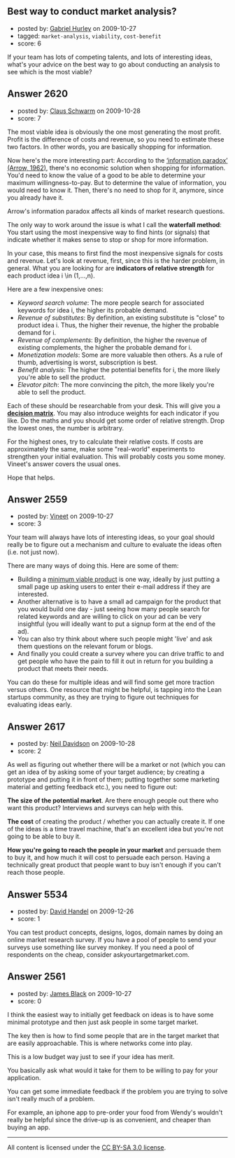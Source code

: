 ## Best way to conduct market analysis?

- posted by: [Gabriel Hurley](https://stackexchange.com/users/-1/1005-gabriel-hurley) on 2009-10-27
- tagged: `market-analysis`, `viability`, `cost-benefit`
- score: 6

If your team has lots of competing talents, and lots of interesting ideas, what's your advice on the best way to go about conducting an analysis to see which is the most viable?


## Answer 2620

- posted by: [Claus Schwarm](https://stackexchange.com/users/-1/294-claus-schwarm) on 2009-10-28
- score: 7

<p>The most viable idea is obviously the one most generating the most profit. Profit is the difference of costs and revenue, so you need to estimate these two factors. In other words, you are basically shopping for information.</p>

<p>Now here's the more interesting part: According to the <a href="http://www.orwat.com/aspects.html" rel="nofollow">‘information paradox’ (Arrow, 1962)</a>, there's no economic solution when shopping for information. You'd need to know the value of a good to be able to determine your maximum willingness-to-pay. But to determine the value of information, you would need to know it. Then, there's no need to shop for it, anymore, since you already have it.</p>

<p>Arrow's information paradox affects all kinds of market research questions.</p>

<p>The only way to work around the issue is what I call the <strong>waterfall method</strong>: You start using the most inexpensive way to find hints (or signals) that indicate whether it makes sense to stop or shop for more information.</p>

<p>In your case, this means to first find the most inexpensive signals for costs and revenue. Let's look at revenue, first, since this is the harder problem, in general. What you are looking for are <strong>indicators of relative strength</strong> for each product idea i \in (1,...,n).</p>

<p>Here are a few inexpensive ones:</p>

<ul>
<li><em>Keyword search volume</em>: The more people search for associated keywords for idea i, the higher its probable demand.</li>
<li><em>Revenue of substitutes</em>: By definition, an existing substitute is "close" to product idea i. Thus, the higher their revenue, the higher the probable demand for i.</li>
<li><em>Revenue of complements</em>: By definition, the higher the revenue of existing complements, the higher the probable demand for i.</li>
<li><em>Monetization models</em>: Some are more valuable then others. As a rule of thumb, advertising is worst, subscription is best.</li>
<li><em>Benefit analysis</em>: The higher the potential benefits for i, the more likely you're able to sell the product.</li>
<li><em>Elevator pitch</em>: The more convincing the pitch, the more likely you're able to sell the product.</li>
</ul>

<p>Each of these should be researchable from your desk. This will give you a <a href="http://en.wikipedia.org/wiki/Decision%5Fmatrix" rel="nofollow"><strong>decision matrix</strong></a>. You may also introduce weights for each indicator if you like. Do the maths and you should get some order of relative strength. Drop the lowest ones, the number is arbitrary.</p>

<p>For the highest ones, try to calculate their relative costs. If costs are approximately the same, make some "real-world" experiments to strengthen your initial evaluation. This will probably costs you some money. Vineet's answer covers the usual ones.</p>

<p>Hope that helps.</p>



## Answer 2559

- posted by: [Vineet](https://stackexchange.com/users/-1/24-vineet) on 2009-10-27
- score: 3

<p>Your team will always have lots of interesting ideas, so your goal should really be to figure out a mechanism and culture to evaluate the ideas often (i.e. not just now).</p>

<p>There are many ways of doing this. Here are some of them:</p>

<ul>
<li>Building a <a href="http://venturehacks.com/articles/minimum-viable-product" rel="nofollow">minimum viable product</a> is one way, ideally by just putting a small page up asking users to enter their e-mail address if they are interested.</li>
<li>Another alternative is to have a small ad campaign for the product that you would build one day - just seeing how many people search for related keywords and are willing to click on your ad can be very insightful (you will ideally want to put a signup form at the end of the ad).</li>
<li>You can also try think about where such people might 'live' and ask them questions on the relevant forum or blogs. </li>
<li>And finally you could create a survey where you can drive traffic to and get people who have the pain to fill it out in return for you building a product that meets their needs.</li>
</ul>

<p>You can do these for multiple ideas and will find some get more traction versus others. One resource that might be helpful, is tapping into the Lean startups community, as they are  trying to figure out techniques for evaluating ideas early.</p>



## Answer 2617

- posted by: [Neil Davidson](https://stackexchange.com/users/-1/210-neil-davidson) on 2009-10-28
- score: 2

As well as figuring out whether there will be a market or not (which you can get an idea of by asking some of your target audience; by creating a prototype and putting it in front of them; putting together some marketing material and getting feedback etc.), you need to figure out:

**The size of the potential market**. Are there enough people out there who want this product? Interviews and surveys can help with this.

**The cost** of creating the product / whether you can actually create it. If one of the ideas is a time travel machine, that's an excellent idea but you're not going to be able to buy it.

**How you're going to reach the people in your market** and persuade them to buy it, and how much it will cost to persuade each person. Having a technically great product that people want to buy isn't enough if you can't reach those people.






## Answer 5534

- posted by: [David Handel](https://stackexchange.com/users/-1/1737-david-handel) on 2009-12-26
- score: 1

You can test product concepts, designs, logos, domain names by doing an online market research survey.  If you have a pool of people to send your surveys use something like survey monkey.  If you need a pool of respondents on the cheap, consider askyourtargetmarket.com. 


## Answer 2561

- posted by: [James Black](https://stackexchange.com/users/-1/1074-james-black) on 2009-10-27
- score: 0

I think the easiest way to initially get feedback on ideas is to have some minimal prototype and then just ask people in some target market.

The key then is how to find some people that are in the target market that are easily approachable. This is where networks come into play.

This is a low budget way just to see if your idea has merit.

You basically ask what would it take for them to be willing to pay for your application.

You can get some immediate feedback if the problem you are trying to solve isn't really much of a problem.

For example, an iphone app to pre-order your food from Wendy's wouldn't really be helpful since the drive-up is as convenient, and cheaper than buying an app.



---

All content is licensed under the [CC BY-SA 3.0 license](https://creativecommons.org/licenses/by-sa/3.0/).
